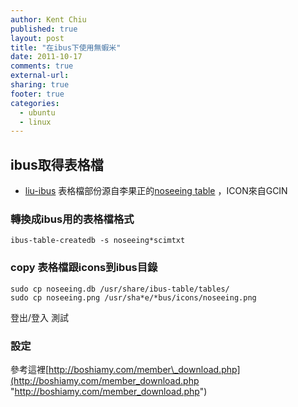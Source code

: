```yaml
---
author: Kent Chiu
published: true
layout: post
title: "在ibus下使用無蝦米"
date: 2011-10-17
comments: true
external-url:
sharing: true
footer: true
categories:
  - ubuntu
  - linux
---
```





ibus取得表格檔
--------------

-   [liu-ibus](http://wiki.kent-chiu.com/lib/exe/fetch.php?media=ubuntu:liu-ibus.zip "ubuntu:liu-ibus.zip")
    表格檔部份源自李果正的[noseeing
    table](http://edt1023.sayya.org/gcin/noseeing-12.tar.gz "http://edt1023.sayya.org/gcin/noseeing-12.tar.gz")
    ，ICON來自GCIN

### 轉換成ibus用的表格檔格式

```
ibus-table-createdb -s noseeing*scimtxt
```

### copy 表格檔跟icons到ibus目錄

```
sudo cp noseeing.db /usr/share/ibus-table/tables/
sudo cp noseeing.png /usr/sha*e/*bus/icons/noseeing.png
```

登出/登入 測試

### 設定

參考這裡[http://boshiamy.com/member\_download.php](http://boshiamy.com/member_download.php "http://boshiamy.com/member_download.php")


